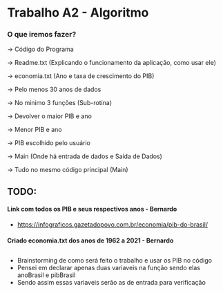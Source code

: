 # Trabalho A2 - Algoritmo
### O que iremos fazer?

→ Código do Programa

→ Readme.txt (Explicando o funcionamento da aplicação, como usar ele)

→ economia.txt (Ano e taxa de crescimento do PIB)

→ Pelo menos 30 anos de dados

→ No minimo 3 funções (Sub-rotina)

→ Devolver o maior PIB e ano

→ Menor PIB e ano

→ PIB escolhido pelo usuário

→ Main (Onde há entrada de dados e Saída de Dados)

→ Tudo no mesmo código principal (Main)

## TODO:

#### Link com todos os PIB e seus respectivos anos - Bernardo
- https://infograficos.gazetadopovo.com.br/economia/pib-do-brasil/
#### Criado economia.txt dos anos de 1962 a 2021 - Bernardo

##
- Brainstorming de como será feito o trabalho e usar os PIB no código
- Pensei em declarar apenas duas variaveis na função sendo elas anoBrasil e pibBrasil
- Sendo assim essas variaveis serão as de entrada para verificação

